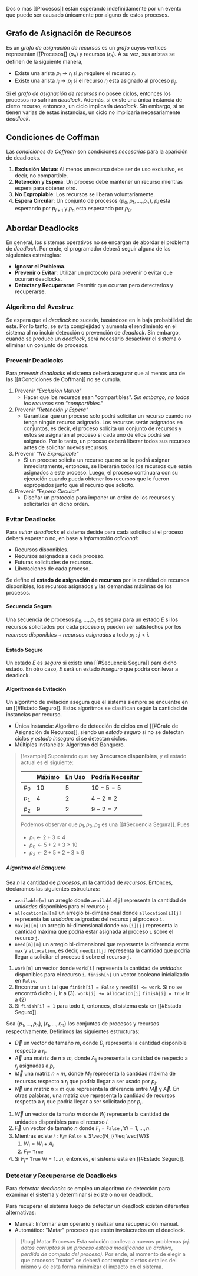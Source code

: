 Dos o más [[Procesos]] están esperando indefinidamente por un evento que puede ser causado únicamente por alguno de estos procesos.

## Grafo de Asignación de Recursos
Es un *grafo de asignación de recursos* es un *grafo* cuyos vertices representan [[Procesos]] $(p_n)$ y recursos $(r_n)$. A su vez, sus aristas se definen de la siguiente manera,
- Existe una arista $p_i \rightarrow r_j$ si $p_i$ requiere el recurso $r_j$.
- Existe una arista $r_i \rightarrow p_j$ si el recurso $r_i$ esta asignado al proceso $p_j$.

Si el *grafo de asignación de recursos* no posee ciclos, entonces los procesos no sufrirán *deadlock*. Además, si existe una única instancia de cierto recurso, entonces, un ciclo implicaría *deadlock*. Sin embargo, si se tienen varias de estas instancias, un ciclo no implicaría necesariamente *deadlock*.

## Condiciones de Coffman
Las *condiciones de Coffman* son condiciones *necesarias* para la aparición de deadlocks.
1. **Exclusión Mutua**: Al menos un recurso debe ser de uso exclusivo, es decir, no compartible.
2. **Retención y Espera**: Un proceso debe mantener un recurso mientras espera para obtener otro.
3. **No Expropiable**: Los recursos se liberan voluntariamente.
4. **Espera Circular**: Un conjunto de procesos $\{p_0, p_1, ..., p_n\}$, $p_i$ esta esperando por $p_{i+1}$ y $p_n$ esta esperando por $p_0$.

## Abordar Deadlocks
En general, los sistemas operativos no se encargan de abordar el problema de *deadlock*. Por ende, el programador deberá seguir alguna de las siguientes estrategias:
- **Ignorar el Problema**.
- **Prevenir o Evitar**: Utilizar un protocolo para prevenir o evitar que ocurran deadlocks.
- **Detectar y Recuperarse**: Permitir que ocurran pero detectarlos y recuperarse.

### Algoritmo del Avestruz
Se espera que el *deadlock* no suceda, basándose en la baja probabilidad de este. Por lo tanto, se evita complejidad y aumenta el rendimiento en el sistema al no incluir detección o prevención de *deadlock*. Sin embargo, cuando se produce un *deadlock*, será necesario desactivar el sistema o eliminar un conjunto de procesos.

### Prevenir Deadlocks
Para *prevenir deadlocks* el sistema deberá asegurar que al menos una de las [[#Condiciones de Coffman]] no se cumpla.
1. Prevenir *"Exclusión Mutua"*
	- Hacer que los recursos sean "compartibles". *Sin embargo, no todos los recursos son "compartibles."*
2. Prevenir *"Retención y Espera"*
	- Garantizar que un proceso solo podrá solicitar un recurso cuando no tenga ningún recurso asignado. Los recursos serán asignados en conjuntos, es decir, el proceso solicita un conjunto de recursos y estos se asignarán al proceso si cada uno de ellos podrá ser asignado. Por lo tanto, un proceso deberá liberar todos sus recursos antes de solicitar nuevos recursos.
3. Prevenir *"No Expropiable"*
	- Si un proceso solicita un recurso que no se le podrá asignar inmediatamente, entonces, se liberarán todos los recursos que estén asignados a este proceso. Luego, el proceso continuara con su ejecución cuando pueda obtener los recursos que le fueron expropiados junto que el recurso que solicito.
4. Prevenir *"Espera Circular"*
	- Diseñar un protocolo para imponer un orden de los recursos y solicitarlos en dicho orden.

### Evitar Deadlocks
Para *evitar deadlocks* el sistema decide para cada solicitud si el proceso deberá esperar o no, en base a *información adicional*:
- Recursos disponibles.
- Recursos asignados a cada proceso.
- Futuras solicitudes de recursos.
- Liberaciones de cada proceso.

Se define el **estado de asignación de recursos** por la cantidad de recursos disponibles, los recursos asignados y las demandas máximas de los procesos.

#### Secuencia Segura
Una secuencia de procesos $p_0,...,p_n$ es segura para un estado $E$ si los recursos solicitados por cada proceso $p_i$ pueden ser satisfechos por los *recursos disponibles* + *recursos asignados* a todo $p_j : j<i$.

#### Estado Seguro
Un estado $E$ es *seguro* si existe una [[#Secuencia Segura]] para dicho estado. En otro caso, $E$ será un estado *inseguro* que podría conllevar a deadlock.

#### Algoritmos de Evitación
Un algoritmo de evitación asegura que el sistema siempre se encuentre en un [[#Estado Seguro]]. Estos algoritmos se clasifican según la cantidad de instancias por recurso.
- Única Instancia: Algoritmo de detección de ciclos en el [[#Grafo de Asignación de Recursos]], siendo un *estado seguro* si no se detectan ciclos y *estado inseguro* si se detectan ciclos.
- Múltiples Instancias: Algoritmo del Banquero.

>[!example] 
>Suponiendo que hay **3 recursos disponibles**, y el estado actual es el siguiente:
>
>||Máximo|En Uso|Podría Necesitar|
>|---|---|---|---|
>|$p_0$|$10$|$5$|$10-5=5$|
>|$p_1$|$4$|$2$|$4-2=2$|
>|$p_2$|$9$|$2$|$9-2=7$|
>
>Podemos observar que $p_1, p_0, p_2$ es una [[#Secuencia Segura]]. Pues
>- $p_1 \leftarrow 2 + 3 \geq 4$
>- $p_0 \leftarrow 5 + 2 + 3 \geq 10$
>- $p_2 \leftarrow 2 + 5 + 2 + 3 \geq 9$

##### Algoritmo del Banquero
Sea $n$ la cantidad de *procesos*, $m$ la cantidad de *recursos*. Entonces, declaramos las siguientes estructuras:
- `available[m]` un arreglo donde `available[j]` representa la cantidad de *unidades* disponibles para el recurso `j`.
- `allocation[n][m]` un arreglo bi-dimensional donde `allocation[i][j]` representa las *unidades* asignadas del recurso $j$ al proceso `i`.
- `max[n][m]` un arreglo bi-dimensional donde `max[i][j]` representa la cantidad máxima que podría estar asignada al proceso `i` sobre el recurso `j`.
- `need[n][m]` un arreglo bi-dimensional que representa la diferencia entre `max` y `allocation`, es decir, `need[i][j]` representa la cantidad que podría llegar a solicitar el proceso `i` sobre el recurso `j`.

1.
	`work[m]` un vector donde `work[i]` representa la cantidad de *unidades* disponibles para el recurso `i`.
	`finish[n]` un vector booleano inicializado en `False`.
2.
	Encontrar un `i` tal que `finish[i] = False` y `need[i] <= work`.
	Si no se encontró dicho `i`, Ir a $(3)$.
	`work[i] += allocation[i]`
	`finish[i] = True`
	Ir a $(2)$
3.
	Si `finish[i] = 1` para todo `i`, entonces, el sistema esta en [[#Estado Seguro]].

Sea $\{ p_1, ..., p_n\}, \{ r_1, ..., r_m \}$ los conjuntos de procesos y recursos respectivamente. Definimos las siguientes estructuras:
- $\vec{D}$ un vector de tamaño $m$, donde $D_j$ representa la cantidad disponible respecto a $r_j$.
- $\vec{A}$ una matriz de $n \times m$, donde $A_{ij}$ representa la cantidad de respecto a $r_j$ asignadas a $p_i$.
- $\vec{M}$ una matriz $n \times m$, donde $M_{ij}$ representa la cantidad máxima de recursos respecto a $r_j$ que podría llegar a ser usado por $p_i$.
- $\vec{N}$ una matriz $n \times m$ que representa la diferencia entre $\vec{M}$ y $\vec{A}$. En otras palabras, una matriz que representa la cantidad de recursos respecto a $r_j$ que podría llegar a ser solicitado por $p_i$.

1. $\vec{W}$ un vector de tamaño $m$ donde $W_i$ representa la cantidad de unidades disponibles para el recurso $i$.
2. $\vec{F}$ un vector de tamaño $n$ donde $F_i$ = `False` $, \forall i = 1,...,n$.
3. Mientras existe $i : F_i =$ `False` $\land$ $\vec{N_i} \leq \vec{W}$
	1. $W_i = W_i + A_i$
	2. $F_i =$ `True`
4. Si $F_i =$ `True` $\forall i = 1...n$, entonces, el sistema esta en [[#Estado Seguro]].

### Detectar y Recuperarse de Deadlocks
Para *detectar deadlocks* se emplea un algoritmo de detección para examinar el sistema y determinar si existe o no un deadlock.

Para recuperar el sistema luego de detectar un deadlock existen diferentes alternativas:
- Manual: Informar a un operario y realizar una recuperación manual.
- Automático: "Matar" procesos que estén involucrados en el deadlock. 

>[!bug] Matar Procesos
>Esta solución conlleva a nuevos problemas *(ej. datos corruptos si un proceso estaba modificando un archivo, perdida de computo del proceso).* Por ende, al momento de elegir a que procesos "matar" se deberá contemplar ciertos detalles del mismo y de esta forma minimizar el impacto en el sistema.
